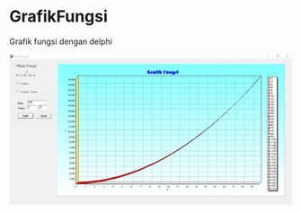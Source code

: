 # GrafikFungsi
Grafik fungsi dengan delphi

![ss](https://raw.githubusercontent.com/SuryaAWS/GrafikFungsi/master/ss.JPG)
